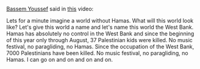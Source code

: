 [Bassem Youssef](https://en.wikipedia.org/wiki/Bassem_Youssef) said in [this](https://youtu.be/4idQbwsvtUo?si=29FXhNC6f1-ioI9j&t=389) video:

Lets for a minute imagine a world without Hamas. What will this world look like? Let's give this world a name and let's name this world the West Bank. Hamas has absolutely no control in the West Bank and since the beginning of this year only through August, 37 Palestinian kids were killed. No music festival, no paragliding, no Hamas. Since the occupation of the West Bank, 7000 Palestinians have been killed. No music festival, no paragliding, no Hamas. I can go on and on and on and on.
